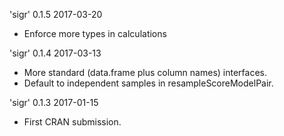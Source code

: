 
'sigr' 0.1.5 2017-03-20

 * Enforce more types in calculations

'sigr' 0.1.4 2017-03-13

 * More standard (data.frame plus column names) interfaces.
 * Default to independent samples in resampleScoreModelPair.

'sigr' 0.1.3 2017-01-15

 * First CRAN submission.
